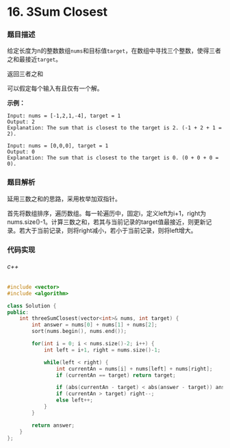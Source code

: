 # 16. 3Sum Closest

### 题目描述

给定长度为n的整数数组`nums`和目标值`target`，在数组中寻找三个整数，使得三者之和最接近`target`。

返回三者之和

可以假定每个输入有且仅有一个解。

**示例：**

```
Input: nums = [-1,2,1,-4], target = 1
Output: 2
Explanation: The sum that is closest to the target is 2. (-1 + 2 + 1 = 2).
```

```
Input: nums = [0,0,0], target = 1
Output: 0
Explanation: The sum that is closest to the target is 0. (0 + 0 + 0 = 0).
```

### 题目解析

延用三数之和的思路，采用枚举加双指针。

首先将数组排序，遍历数组。每一轮遍历中，固定i，定义left为i+1，right为nums.size()-1。计算三数之和，若其与当前记录的target值最接近，则更新记录。若大于当前记录，则将right减小，若小于当前记录，则将left增大。

### 代码实现

###### c++
```c++
#include <vector>
#include <algorithm>

class Solution {
public:
    int threeSumClosest(vector<int>& nums, int target) {
        int answer = nums[0] + nums[1] + nums[2];
        sort(nums.begin(), nums.end());

        for(int i = 0; i < nums.size()-2; i++) {
            int left = i+1, right = nums.size()-1;

            while(left < right) {
                int currentAn = nums[i] + nums[left] + nums[right];
                if (currentAn == target) return target;

                if (abs(currentAn - target) < abs(answer - target)) answer = currentAn;
                if (currentAn > target) right--;
                else left++;
            }
        }

        return answer;
    }
};
```